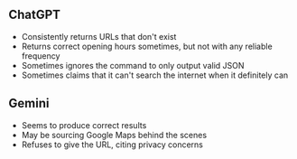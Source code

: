 ## ChatGPT

* Consistently returns URLs that don't exist
* Returns correct opening hours sometimes, but not with any reliable frequency
* Sometimes ignores the command to only output valid JSON
* Sometimes claims that it can't search the internet when it definitely can

## Gemini

* Seems to produce correct results
* May be sourcing Google Maps behind the scenes
* Refuses to give the URL, citing privacy concerns